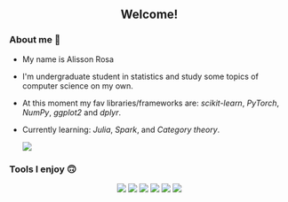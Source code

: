  



<h2 align="center"> Welcome! </h2>


### About me :thinking:
* My name is Alisson Rosa  
* I'm undergraduate student in statistics and  study some topics of computer science on my own.
* At this moment my fav libraries/frameworks are: *scikit-learn*, *PyTorch*, *NumPy*, *ggplot2* and *dplyr*.
* Currently learning: *Julia*, *Spark*, and *Category theory*.



  
    <td align="left" style="padding=0;width=50%;">
      <img align="center" style="padding=0;" src="https://github-readme-stats.vercel.app/api?username=AlissonRP&show_icons=true&theme=default&count_private=true&hide_border=false&icon_color=335B7C&title_color=FFFDFD&text_color=FFFDFD&bg_color=00000000" />
    </td>
  



### Tools I enjoy 🙃 

<div style="text-align:center">

![](https://img.shields.io/badge/Code-R-informational?style=flat&logo=R&logoColor=white&color=467297)
![](https://img.shields.io/badge/Code-Python-informational?style=flat&logo=python&logoColor=white&color=385A77)
![](https://img.shields.io/badge/Code-Markdown-informational?style=flat&logo=Markdown&logoColor=white&color=1D2C39)
![](https://img.shields.io/badge/Editor-VS%20Code-informational?style=flat&logo=visual%20studio&logoColor=white&color=273A49)
![](https://img.shields.io/badge/OS-Ubuntu-informational?style=flat&logo=Ubuntu&logoColor=white&color=142029)
![](https://img.shields.io/badge/App-Notion-informational?style=flat&logo=Notion&logoColor=white&color=253C4E)

</div>







